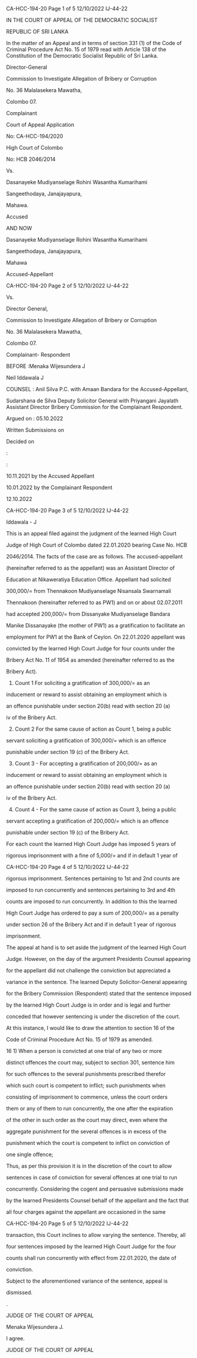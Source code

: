 CA-HCC-194-20 Page 1 of 5 12/10/2022 IJ-44-22

IN THE COURT OF APPEAL OF THE DEMOCRATIC SOCIALIST

REPUBLIC OF SRI LANKA

In the matter of an Appeal and in terms of section 331 (1) of the Code of Criminal Procedure Act No. 15 of 1979 read with Article 138 of the Constitution of the Democratic Socialist Republic of Sri Lanka.

Director-General

Commission to Investigate Allegation of Bribery or Corruption

No. 36 Malalasekera Mawatha,

Colombo 07.

Complainant

Court of Appeal Application

No: CA-HCC-194/2020

High Court of Colombo

No: HCB 2046/2014

Vs.

Dasanayeke Mudiyanselage Rohini Wasantha Kumarihami

Sangeethodaya, Janajayapura,

Mahawa.

Accused

AND NOW

Dasanayeke Mudiyanselage Rohini Wasantha Kumarihami

Sangeethodaya, Janajayapura,

Mahawa

Accused-Appellant

CA-HCC-194-20 Page 2 of 5 12/10/2022 IJ-44-22

Vs.

Director General,

Commission to Investigate Allegation of Bribery or Corruption

No. 36 Malalasekera Mawatha,

Colombo 07.

Complainant- Respondent

BEFORE :Menaka Wijesundera J

Neil Iddawala J

COUNSEL : Anil Silva P.C. with Amaan Bandara for the Accused-Appellant,

Sudarshana de Silva Deputy Solicitor General with Priyangani Jayalath Assistant Director Bribery Commission for the Complainant Respondent.

Argued on : 05.10.2022

Written Submissions on

Decided on

:

:

10.11.2021 by the Accused Appellant

10.01.2022 by the Complainant Respondent

12.10.2022

CA-HCC-194-20 Page 3 of 5 12/10/2022 IJ-44-22

Iddawala - J

This is an appeal filed against the judgment of the learned High Court

Judge of High Court of Colombo dated 22.01.2020 bearing Case No. HCB

2046/2014. The facts of the case are as follows. The accused-appellant

(hereinafter referred to as the appellant) was an Assistant Director of

Education at Nikaweratiya Education Office. Appellant had solicited

300,000/= from Thennakoon Mudiyanselage Nisansala Swarnamali

Thennakoon (hereinafter referred to as PW1) and on or about 02.07.2011

had accepted 200,000/= from Dissanyake Mudiyanselage Bandara

Manike Dissanayake (the mother of PW1) as a gratification to facilitate an

employment for PW1 at the Bank of Ceylon. On 22.01.2020 appellant was

convicted by the learned High Court Judge for four counts under the

Bribery Act No. 11 of 1954 as amended (hereinafter referred to as the

Bribery Act).

1. Count 1 For soliciting a gratification of 300,000/= as an

inducement or reward to assist obtaining an employment which is

an offence punishable under section 20(b) read with section 20 (a)

iv of the Bribery Act.

2. Count 2 For the same cause of action as Count 1, being a public

servant soliciting a gratification of 300,000/= which is an offence

punishable under section 19 (c) of the Bribery Act.

3. Count 3 - For accepting a gratification of 200,000/= as an

inducement or reward to assist obtaining an employment which is

an offence punishable under section 20(b) read with section 20 (a)

iv of the Bribery Act.

4. Count 4 - For the same cause of action as Count 3, being a public

servant accepting a gratification of 200,000/= which is an offence

punishable under section 19 (c) of the Bribery Act.

For each count the learned High Court Judge has imposed 5 years of

rigorous imprisonment with a fine of 5,000/= and if in default 1 year of

CA-HCC-194-20 Page 4 of 5 12/10/2022 IJ-44-22

rigorous imprisonment. Sentences pertaining to 1st and 2nd counts are

imposed to run concurrently and sentences pertaining to 3rd and 4th

counts are imposed to run concurrently. In addition to this the learned

High Court Judge has ordered to pay a sum of 200,000/= as a penalty

under section 26 of the Bribery Act and if in default 1 year of rigorous

imprisonment.

The appeal at hand is to set aside the judgment of the learned High Court

Judge. However, on the day of the argument Presidents Counsel appearing

for the appellant did not challenge the conviction but appreciated a

variance in the sentence. The learned Deputy Solicitor-General appearing

for the Bribery Commission (Respondent) stated that the sentence imposed

by the learned High Court Judge is in order and is legal and further

conceded that however sentencing is under the discretion of the court.

At this instance, I would like to draw the attention to section 16 of the

Code of Criminal Procedure Act No. 15 of 1979 as amended.

16 1) When a person is convicted at one trial of any two or more

distinct offences the court may, subject to section 301, sentence him

for such offences to the several punishments prescribed therefor

which such court is competent to inflict; such punishments when

consisting of imprisonment to commence, unless the court orders

them or any of them to run concurrently, the one after the expiration

of the other in such order as the court may direct, even where the

aggregate punishment for the several offences is in excess of the

punishment which the court is competent to inflict on conviction of

one single offence;

Thus, as per this provision it is in the discretion of the court to allow

sentences in case of conviction for several offences at one trial to run

concurrently. Considering the cogent and persuasive submissions made

by the learned Presidents Counsel behalf of the appellant and the fact that

all four charges against the appellant are occasioned in the same

CA-HCC-194-20 Page 5 of 5 12/10/2022 IJ-44-22

transaction, this Court inclines to allow varying the sentence. Thereby, all

four sentences imposed by the learned High Court Judge for the four

counts shall run concurrently with effect from 22.01.2020, the date of

conviction.

Subject to the aforementioned variance of the sentence, appeal is

dismissed.

.

JUDGE OF THE COURT OF APPEAL

Menaka Wijesundera J.

I agree.

JUDGE OF THE COURT OF APPEAL